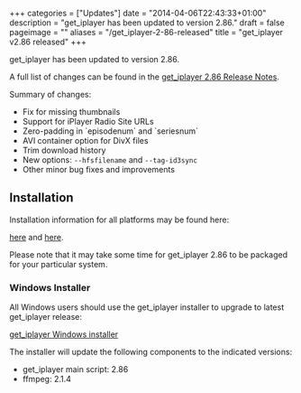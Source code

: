 +++
categories = ["Updates"]
date = "2014-04-06T22:43:33+01:00"
description = "get_iplayer has been updated to version 2.86."
draft = false
pageimage = ""
aliases = "/get_iplayer-2-86-released"
title = "get_iplayer v2.86 released"
+++

get_iplayer has been updated to version 2.86.

A full list of changes can be found in the <a href="https://github.com/get-iplayer/get_iplayer/wiki/release286">get_iplayer 2.86 Release Notes</a>.

Summary of changes:

<ul>
	<li>Fix for missing thumbnails</li>
	<li>Support for iPlayer Radio Site URLs</li>
	<li>Zero-padding in `episodenum` and `seriesnum`</li>
	<li>AVI container option for DivX files</li>
	<li>Trim download history</li>
  <li>New options: <code>--hfsfilename</code> and <code>--tag-id3sync</code></li>
	<li>Other minor bug fixes and improvements</li>
</ul>
<!--more-->

## Installation

Installation information for all platforms may be found here:

<a href="https://github.com/get-iplayer/get_iplayer/wiki/installation">here</a> and [here](/downloads/).

Please note that it may take some time for get_iplayer 2.86 to be packaged for your particular system.

### Windows Installer

All Windows users should use the get_iplayer installer to upgrade to latest get_iplayer release:

[get_iplayer Windows installer](https://github.com/get-iplayer/get_iplayer/releases/latest)

The installer will update the following components to the indicated versions:

<ul>
	<li>get_iplayer main script: 2.86</li>
	<li>ffmpeg: 2.1.4</li>
</ul>
